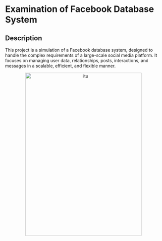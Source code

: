 # Examination of Facebook Database System
## Description
This project is a simulation of a Facebook database system, designed to handle the complex requirements of a large-scale social media platform. It focuses on managing user data, relationships, posts, interactions, and messages in a scalable, efficient, and flexible manner.

<p align="center">
  <img width="375" height="525" src="https://github.com/user-attachments/assets/c16faa52-37fe-433b-aacb-e62d4c4144b9" alt="itu">
</p>
